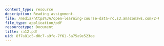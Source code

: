 ```yaml
---
content_type: resource
description: Reading assignment.
file: /media/https%3A/open-learning-course-data-rc.s3.amazonaws.com/2-002-mechanics-and-materials-ii-spring-2004/8f7a81c5d0c7a9fe7f615a75a9e523ee_ra12.pdf
file_type: application/pdf
resourcetype: Document
title: ra12.pdf
uid: 8f7a81c5-d0c7-a9fe-7f61-5a75a9e523ee
---
```

